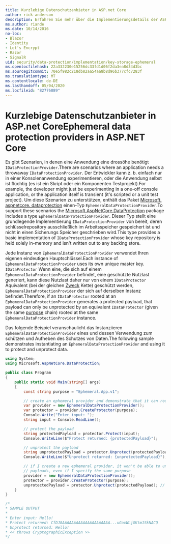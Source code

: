 ```yaml
---
title: Kurzlebige Datenschutzanbieter in ASP.net Core
author: rick-anderson
description: Erfahren Sie mehr über die Implementierungsdetails der ASP.net Core kurzlebigen Datenschutzanbieter.
ms.author: riande
ms.date: 10/14/2016
no-loc:
- Blazor
- Identity
- Let's Encrypt
- Razor
- SignalR
uid: security/data-protection/implementation/key-storage-ephemeral
ms.openlocfilehash: 22a332230e15256dc33fd1d06f2da3ea8d34d3bc
ms.sourcegitcommit: 70e5f982c218db82aa54aa8b8d96b377cfc7283f
ms.translationtype: MT
ms.contentlocale: de-DE
ms.lasthandoff: 05/04/2020
ms.locfileid: "82776889"
---
```

# <a name="ephemeral-data-protection-providers-in-aspnet-core"></a><span data-ttu-id="2fa02-103">Kurzlebige Datenschutzanbieter in ASP.net Core</span><span class="sxs-lookup"><span data-stu-id="2fa02-103">Ephemeral data protection providers in ASP.NET Core</span></span>

<a name="data-protection-implementation-key-storage-ephemeral"></a>

<span data-ttu-id="2fa02-104">Es gibt Szenarien, in denen eine Anwendung eine drossöhe benötigt `IDataProtectionProvider`.</span><span class="sxs-lookup"><span data-stu-id="2fa02-104">There are scenarios where an application needs a throwaway `IDataProtectionProvider`.</span></span> <span data-ttu-id="2fa02-105">Der Entwickler kann z. b. einfach nur in einer Konsolenanwendung experimentieren, oder die Anwendung selbst ist flüchtig (es ist ein Skript oder ein Komponenten Testprojekt).</span><span class="sxs-lookup"><span data-stu-id="2fa02-105">For example, the developer might just be experimenting in a one-off console application, or the application itself is transient (it's scripted or a unit test project).</span></span> <span data-ttu-id="2fa02-106">Um diese Szenarien zu unterstützen, enthält das Paket [Microsoft. aspnetcore. dataprotection](https://www.nuget.org/packages/Microsoft.AspNetCore.DataProtection/) einen-Typ `EphemeralDataProtectionProvider`.</span><span class="sxs-lookup"><span data-stu-id="2fa02-106">To support these scenarios the [Microsoft.AspNetCore.DataProtection](https://www.nuget.org/packages/Microsoft.AspNetCore.DataProtection/) package includes a type `EphemeralDataProtectionProvider`.</span></span> <span data-ttu-id="2fa02-107">Dieser Typ stellt eine grundlegende Implementierung `IDataProtectionProvider` von bereit, deren schlüsselrepository ausschließlich im Arbeitsspeicher gespeichert ist und nicht in einen Sicherungs Speicher geschrieben wird.</span><span class="sxs-lookup"><span data-stu-id="2fa02-107">This type provides a basic implementation of `IDataProtectionProvider` whose key repository is held solely in-memory and isn't written out to any backing store.</span></span>

<span data-ttu-id="2fa02-108">Jede Instanz von `EphemeralDataProtectionProvider` verwendet Ihren eigenen eindeutigen Hauptschlüssel.</span><span class="sxs-lookup"><span data-stu-id="2fa02-108">Each instance of `EphemeralDataProtectionProvider` uses its own unique master key.</span></span> <span data-ttu-id="2fa02-109">`IDataProtector` Wenn eine, die sich auf einem `EphemeralDataProtectionProvider` befindet, eine geschützte Nutzlast generiert, kann diese Nutzlast daher nur von einem `IDataProtector` Äquivalent (bei der gleichen [Zweck](xref:security/data-protection/consumer-apis/purpose-strings#data-protection-consumer-apis-purposes) Kette) geschützt werden, `EphemeralDataProtectionProvider` der sich auf derselben Instanz befindet.</span><span class="sxs-lookup"><span data-stu-id="2fa02-109">Therefore, if an `IDataProtector` rooted at an `EphemeralDataProtectionProvider` generates a protected payload, that payload can only be unprotected by an equivalent `IDataProtector` (given the same [purpose](xref:security/data-protection/consumer-apis/purpose-strings#data-protection-consumer-apis-purposes) chain) rooted at the same `EphemeralDataProtectionProvider` instance.</span></span>

<span data-ttu-id="2fa02-110">Das folgende Beispiel veranschaulicht das Instanziieren `EphemeralDataProtectionProvider` eines und dessen Verwendung zum schützen und Aufheben des Schutzes von Daten.</span><span class="sxs-lookup"><span data-stu-id="2fa02-110">The following sample demonstrates instantiating an `EphemeralDataProtectionProvider` and using it to protect and unprotect data.</span></span>

```csharp
using System;
using Microsoft.AspNetCore.DataProtection;

public class Program
{
    public static void Main(string[] args)
    {
        const string purpose = "Ephemeral.App.v1";

        // create an ephemeral provider and demonstrate that it can round-trip a payload
        var provider = new EphemeralDataProtectionProvider();
        var protector = provider.CreateProtector(purpose);
        Console.Write("Enter input: ");
        string input = Console.ReadLine();

        // protect the payload
        string protectedPayload = protector.Protect(input);
        Console.WriteLine($"Protect returned: {protectedPayload}");

        // unprotect the payload
        string unprotectedPayload = protector.Unprotect(protectedPayload);
        Console.WriteLine($"Unprotect returned: {unprotectedPayload}");

        // if I create a new ephemeral provider, it won't be able to unprotect existing
        // payloads, even if I specify the same purpose
        provider = new EphemeralDataProtectionProvider();
        protector = provider.CreateProtector(purpose);
        unprotectedPayload = protector.Unprotect(protectedPayload); // THROWS
    }
}

/*
* SAMPLE OUTPUT
*
* Enter input: Hello!
* Protect returned: CfDJ8AAAAAAAAAAAAAAAAAAAAA...uGoxWLjGKtm1SkNACQ
* Unprotect returned: Hello!
* << throws CryptographicException >>
*/
```
